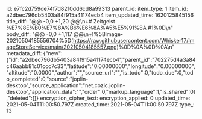 id: e7fc2d759de74f7d8210dd6cd8a99313
parent_id: 
item_type: 1
item_id: a2dbec796db5403a84f915a41174ecb4
item_updated_time: 1620125845156
title_diff: "@@ -0,0 +1,20 @@\\n+# Zeitgeist %E7%8E%B0%E7%8A%B6%E6%8A%A5%E5%91%8A #1%0D\\n"
body_diff: "@@ -0,0 +1,117 @@\\n+!%5Bimage-20210504185556704%5D(https://raw.githubusercontent.com/Whisker17/ImageStoreService/main/20210504185557.png)%0D%0A%0D%0A\\n"
metadata_diff: {"new":{"id":"a2dbec796db5403a84f915a41174ecb4","parent_id":"702275d4a3a84c46aabb81c01ccc7c33","latitude":"0.00000000","longitude":"0.00000000","altitude":"0.0000","author":"","source_url":"","is_todo":0,"todo_due":0,"todo_completed":0,"source":"joplin-desktop","source_application":"net.cozic.joplin-desktop","application_data":"","order":0,"markup_language":1,"is_shared":0},"deleted":[]}
encryption_cipher_text: 
encryption_applied: 0
updated_time: 2021-05-04T11:00:50.797Z
created_time: 2021-05-04T11:00:50.797Z
type_: 13